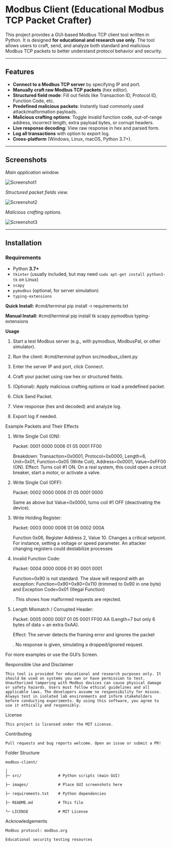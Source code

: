 # Modbus Client (Educational Modbus TCP Packet Crafter)

This project provides a GUI-based Modbus TCP client tool written in Python. It is designed **for educational and research use only**. The tool allows users to craft, send, and analyze both standard and malicious Modbus TCP packets to better understand protocol behavior and security.

---

## Features

- **Connect to a Modbus TCP server** by specifying IP and port.
- **Manually craft raw Modbus TCP packets** (hex editor).
- **Structured field mode**: Fill out fields like Transaction ID, Protocol ID, Function Code, etc.
- **Predefined malicious packets**: Instantly load commonly used attack/malformation payloads.
- **Malicious crafting options**: Toggle invalid function code, out-of-range address, incorrect length, extra payload bytes, or corrupt headers.
- **Live response decoding**: View raw response in hex and parsed form.
- **Log all transactions** with option to export log.
- **Cross-platform** (Windows, Linux, macOS, Python 3.7+).

---

## Screenshots


*Main application window.*

![Screenshot1](images/screenshot1.png)  




*Structured packet fields view.*

![Screenshot2](images/screenshot2.png)  




*Malicious crafting options.*

![Screenshot3](images/screenshot3.png)  




---

## Installation

### **Requirements**

- Python **3.7+**
- `tkinter` (usually included, but may need `sudo apt-get install python3-tk` on Linux)
- `scapy`
- `pymodbus` (optional, for server simulation)
- `typing-extensions`

**Quick Install:**
#cmd/terminal
pip install -r requirements.txt


**Manual Install:**
#cmd/terminal
pip install tk scapy pymodbus typing-extensions

**Usage**
1. Start a test Modbus server (e.g., with pymodbus, ModbusPal, or other simulator).

2. Run the client:
    #cmd/terminal
    python src/modbus_client.py

3. Enter the server IP and port, click Connect.

4. Craft your packet using raw hex or structured fields.

5. (Optional): Apply malicious crafting options or load a predefined packet.

6. Click Send Packet.

7. View response (hex and decoded) and analyze log.

8. Export log if needed.

Example Packets and Their Effects

1. Write Single Coil (ON):
   
    Packet: 0001 0000 0006 01 05 0001 FF00
   
    Breakdown: Transaction=0x0001, Protocol=0x0000, Length=6, Unit=0x01, Function=0x05 (Write Coil), Address=0x0001, Value=0xFF00 (ON).
    Effect: Turns coil #1 ON. On a real system, this could open a circuit breaker, start a motor, or activate a valve.


3. Write Single Coil (OFF):
   
    Packet: 0002 0000 0006 01 05 0001 0000
   
    Same as above but Value=0x0000, turns coil #1 OFF (deactivating the device).

4. Write Holding Register:
   
    Packet: 0003 0000 0006 01 06 0002 000A
   
    Function 0x06, Register Address 2, Value 10. Changes a critical setpoint. For instance, setting a voltage or speed parameter. An attacker changing registers could destabilize processes
    

5. Invalid Function Code:
   
    Packet: 0004 0000 0006 01 90 0001 0001
   
    Function=0x90 is not standard. The slave will respond with an exception: Function=0x90+0x80=0x110 (trimmed to 0x90 in one byte) and Exception Code=0x01 (Illegal Function)
   
    . This shows how malformed requests are rejected.

6. Length Mismatch / Corrupted Header:
   
    Packet: 0005 0000 0007 01 05 0001 FF00 AA (Length=7 but only 6 bytes of data + an extra 0xAA).
   
    Effect: The server detects the framing error and ignores the packet
    
    . No response is given, simulating a dropped/ignored request.


For more examples or use the GUI’s Screen.


Responsible Use and Disclaimer

    This tool is provided for educational and research purposes only. It should be used on systems you own or have permission to test. Unauthorized tampering with Modbus devices can cause physical damage or safety hazards. Users must follow ethical guidelines and all applicable laws. The developers assume no responsibility for misuse. Always test in isolated lab environments and inform stakeholders before conducting experiments. By using this software, you agree to use it ethically and responsibly.


License
    
    This project is licensed under the MIT License.

Contributing
   
    Pull requests and bug reports welcome. Open an issue or submit a PR!


Folder Structure
    
    modbus-client/
    
    │
    ├─ src/                # Python scripts (main GUI)
    
    ├─ images/             # Place GUI screenshots here
    
    ├─ requirements.txt    # Python dependencies
    
    ├─ README.md           # This file
    
    └─ LICENSE             # MIT License

Acknowledgements
    
    Modbus protocol: modbus.org
    
    Educational security testing resources

